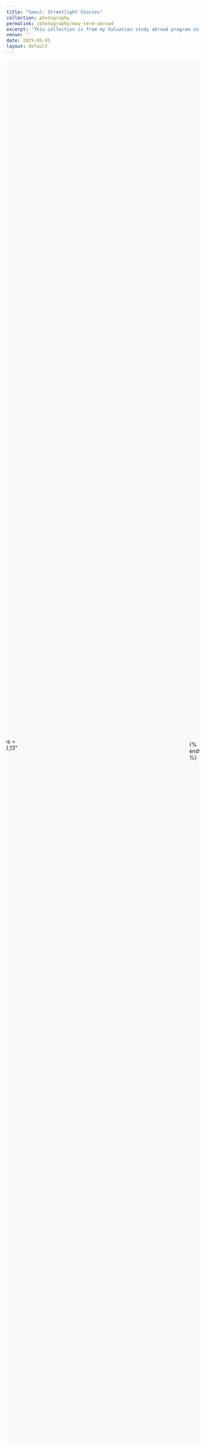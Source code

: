 ```yaml
---
title: "Seoul: Streetlight Stories"
collection: photography
permalink: /photography/may-term-abroad
excerpt: 'This collection is from my Valuation study abroad program in Seoul, South Korea during May 2025.'
venue: ''
date: 2025-05-01
layout: default
---
```


<style>
/* 🔒 Styles scoped to this page only */
#seoul-scroll-gallery {
  display: flex;
  justify-content: center;
  align-items: center;
  min-height: 90vh;
  background: var(--background-color, #f9f9f9);
}

/* Horizontal scrolling container */
#seoul-scroll-gallery .scroll-container {
  display: flex;
  overflow-x: auto;
  overflow-y: hidden;
  scroll-snap-type: x mandatory;
  -webkit-overflow-scrolling: touch;
  padding: 3rem 0;
  gap: 2rem;
  justify-content: center;
  align-items: center;
}

/* Each photo + caption container */
#seoul-scroll-gallery .scroll-item {
  flex: none;
  scroll-snap-align: center;
  display: flex;
  flex-direction: column;
  align-items: center;
  justify-content: center;
  min-width: 40vw;
  min-height: 500px; /* ensures container exists even before image loads */
  position: relative;
}

/* Image settings */
#seoul-scroll-gallery .scroll-item img {
  max-height: 70vh;
  max-width: 85vw;
  width: auto;
  height: auto;
  object-fit: contain;
  border-radius: 12px;
  background: #f2f2f2;
  box-shadow: 0 4px 18px rgba(0, 0, 0, 0.2);
  transition: transform 0.3s ease, box-shadow 0.3s ease;
  display: block;
  opacity: 0;
  transition: opacity 0.4s ease-in-out, transform 0.3s ease;
}

/* Fade in smoothly once loaded */
#seoul-scroll-gallery .scroll-item img.loaded {
  opacity: 1;
}

#seoul-scroll-gallery .scroll-item img:hover {
  transform: scale(1.03);
  box-shadow: 0 8px 24px rgba(0, 0, 0, 0.3);
}

/* Captions (blank for now) */
#seoul-scroll-gallery figcaption {
  text-align: center;
  margin-top: 0.75rem;
  font-size: 0.9rem;
  color: #555;
  min-height: 1.2rem;
}
</style>

<script>
/* JavaScript to ensure fade-in only after load */
document.addEventListener("DOMContentLoaded", function() {
  const imgs = document.querySelectorAll('#seoul-scroll-gallery img');
  imgs.forEach(img => {
    img.addEventListener('load', () => img.classList.add('loaded'));
    img.addEventListener('error', () => {
      img.classList.add('loaded');
      img.style.opacity = 0.4;
      img.style.filter = 'blur(2px)';
    });
  });
});
</script>

<div id="seoul-scroll-gallery">
  <div class="scroll-container">

{% assign seoul_images = "1,2,3,4,5,6,7,8,9,10,11,12,13" | split: "," %}
{% for i in seoul_images %}
  <div class="scroll-item">
    <figure>
      <img src="/images/photography/south_korea/seoul/seoul_{{ i }}.jpeg" alt="Seoul photo {{ i }}" loading="lazy">
      <figcaption></figcaption>
    </figure>
  </div>
{% endfor %}

  </div>
</div>
